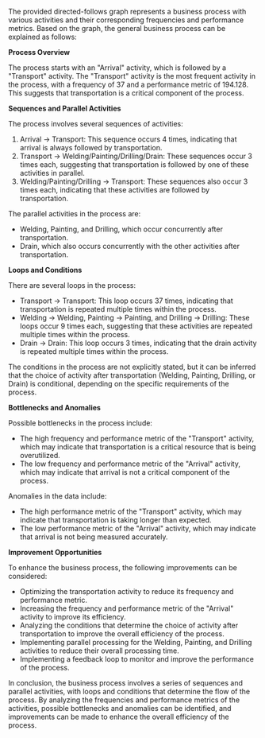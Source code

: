 The provided directed-follows graph represents a business process with various activities and their corresponding frequencies and performance metrics. Based on the graph, the general business process can be explained as follows:

**Process Overview**

The process starts with an "Arrival" activity, which is followed by a "Transport" activity. The "Transport" activity is the most frequent activity in the process, with a frequency of 37 and a performance metric of 194.128. This suggests that transportation is a critical component of the process.

**Sequences and Parallel Activities**

The process involves several sequences of activities:

1. Arrival -> Transport: This sequence occurs 4 times, indicating that arrival is always followed by transportation.
2. Transport -> Welding/Painting/Drilling/Drain: These sequences occur 3 times each, suggesting that transportation is followed by one of these activities in parallel.
3. Welding/Painting/Drilling -> Transport: These sequences also occur 3 times each, indicating that these activities are followed by transportation.

The parallel activities in the process are:

* Welding, Painting, and Drilling, which occur concurrently after transportation.
* Drain, which also occurs concurrently with the other activities after transportation.

**Loops and Conditions**

There are several loops in the process:

* Transport -> Transport: This loop occurs 37 times, indicating that transportation is repeated multiple times within the process.
* Welding -> Welding, Painting -> Painting, and Drilling -> Drilling: These loops occur 9 times each, suggesting that these activities are repeated multiple times within the process.
* Drain -> Drain: This loop occurs 3 times, indicating that the drain activity is repeated multiple times within the process.

The conditions in the process are not explicitly stated, but it can be inferred that the choice of activity after transportation (Welding, Painting, Drilling, or Drain) is conditional, depending on the specific requirements of the process.

**Bottlenecks and Anomalies**

Possible bottlenecks in the process include:

* The high frequency and performance metric of the "Transport" activity, which may indicate that transportation is a critical resource that is being overutilized.
* The low frequency and performance metric of the "Arrival" activity, which may indicate that arrival is not a critical component of the process.

Anomalies in the data include:

* The high performance metric of the "Transport" activity, which may indicate that transportation is taking longer than expected.
* The low performance metric of the "Arrival" activity, which may indicate that arrival is not being measured accurately.

**Improvement Opportunities**

To enhance the business process, the following improvements can be considered:

* Optimizing the transportation activity to reduce its frequency and performance metric.
* Increasing the frequency and performance metric of the "Arrival" activity to improve its efficiency.
* Analyzing the conditions that determine the choice of activity after transportation to improve the overall efficiency of the process.
* Implementing parallel processing for the Welding, Painting, and Drilling activities to reduce their overall processing time.
* Implementing a feedback loop to monitor and improve the performance of the process.

In conclusion, the business process involves a series of sequences and parallel activities, with loops and conditions that determine the flow of the process. By analyzing the frequencies and performance metrics of the activities, possible bottlenecks and anomalies can be identified, and improvements can be made to enhance the overall efficiency of the process.